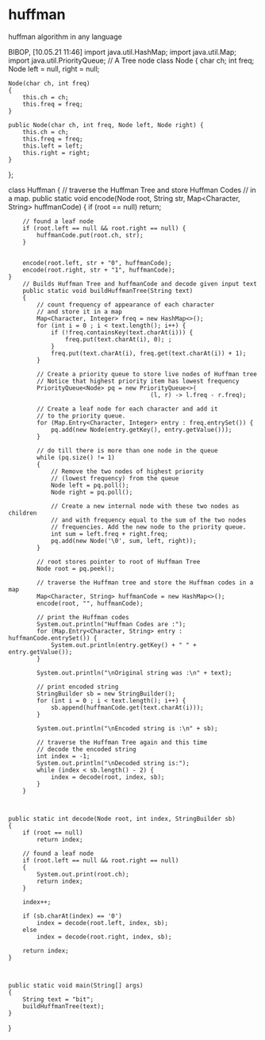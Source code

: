 # huffman
huffman algorithm in any language


BIBOP, [10.05.21 11:46]
import java.util.HashMap;
import java.util.Map;
import java.util.PriorityQueue;
// A Tree node
class Node
{
    char ch;
    int freq;
    Node left = null, right = null;

    Node(char ch, int freq)
    {
        this.ch = ch;
        this.freq = freq;
    }

    public Node(char ch, int freq, Node left, Node right) {
        this.ch = ch;
        this.freq = freq;
        this.left = left;
        this.right = right;
    }
};

class Huffman
{
    // traverse the Huffman Tree and store Huffman Codes
    // in a map.
    public static void encode(Node root, String str,
                              Map<Character, String> huffmanCode)
    {
        if (root == null)
            return;

        // found a leaf node
        if (root.left == null && root.right == null) {
            huffmanCode.put(root.ch, str);
        }


        encode(root.left, str + "0", huffmanCode);
        encode(root.right, str + "1", huffmanCode);
    }
        // Builds Huffman Tree and huffmanCode and decode given input text
        public static void buildHuffmanTree(String text)
        {
            // count frequency of appearance of each character
            // and store it in a map
            Map<Character, Integer> freq = new HashMap<>();
            for (int i = 0 ; i < text.length(); i++) {
                if (!freq.containsKey(text.charAt(i))) {
                    freq.put(text.charAt(i), 0); ;
                }
                freq.put(text.charAt(i), freq.get(text.charAt(i)) + 1);
            }
    
            // Create a priority queue to store live nodes of Huffman tree
            // Notice that highest priority item has lowest frequency
            PriorityQueue<Node> pq = new PriorityQueue<>(
                                            (l, r) -> l.freq - r.freq);
    
            // Create a leaf node for each character and add it
            // to the priority queue.
            for (Map.Entry<Character, Integer> entry : freq.entrySet()) {
                pq.add(new Node(entry.getKey(), entry.getValue()));
            }
    
            // do till there is more than one node in the queue
            while (pq.size() != 1)
            {
                // Remove the two nodes of highest priority
                // (lowest frequency) from the queue
                Node left = pq.poll();
                Node right = pq.poll();
    
                // Create a new internal node with these two nodes as children 
                // and with frequency equal to the sum of the two nodes
                // frequencies. Add the new node to the priority queue.
                int sum = left.freq + right.freq;
                pq.add(new Node('\0', sum, left, right));
            }
    
            // root stores pointer to root of Huffman Tree
            Node root = pq.peek();
    
            // traverse the Huffman tree and store the Huffman codes in a map
            Map<Character, String> huffmanCode = new HashMap<>();
            encode(root, "", huffmanCode);
    
            // print the Huffman codes
            System.out.println("Huffman Codes are :");
            for (Map.Entry<Character, String> entry : huffmanCode.entrySet()) {
                System.out.println(entry.getKey() + " " + entry.getValue());
            }
    
            System.out.println("\nOriginal string was :\n" + text);
    
            // print encoded string
            StringBuilder sb = new StringBuilder();
            for (int i = 0 ; i < text.length(); i++) {
                sb.append(huffmanCode.get(text.charAt(i)));
            }
    
            System.out.println("\nEncoded string is :\n" + sb);
     
            // traverse the Huffman Tree again and this time
            // decode the encoded string
            int index = -1;
            System.out.println("\nDecoded string is:");
            while (index < sb.length() - 2) {
                index = decode(root, index, sb);
            }
        }



    public static int decode(Node root, int index, StringBuilder sb)
    {
        if (root == null)
            return index;

        // found a leaf node
        if (root.left == null && root.right == null)
        {
            System.out.print(root.ch);
            return index;
        }

        index++;

        if (sb.charAt(index) == '0')
            index = decode(root.left, index, sb);
        else
            index = decode(root.right, index, sb);

        return index;
    }



    public static void main(String[] args)
    {
        String text = "bit";
        buildHuffmanTree(text);
    }
}
